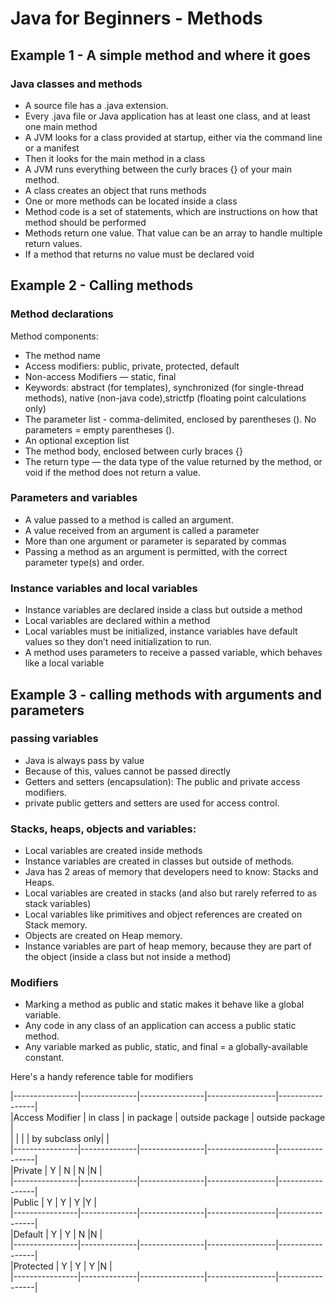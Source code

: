 # Java for Beginners - Methods

## Example 1 - A simple method and where it goes

### Java classes and methods 

* A source file has a .java extension.
* Every .java file or Java application has at least one class, and at least one main method
* A JVM looks for a class provided at startup, either via the command line or a manifest
* Then it looks for the main method in a class
* A JVM runs everything between the curly braces {} of your main method.
* A class creates an object that runs methods 
* One or more methods can be located inside a class
* Method code is a set of statements, which are instructions on how that method should be performed
* Methods return one value. That value can be an array to handle multiple return values.  
* If a method that returns no value must be declared void

## Example 2 - Calling methods

### Method declarations 

Method components:

* The method name
* Access modifiers: public, private, protected, default
* Non-access Modifiers — static, final
* Keywords: abstract (for templates), synchronized (for single-thread methods), native (non-java code),strictfp (floating point calculations only)
* The parameter list - comma-delimited, enclosed by parentheses (). No parameters = empty parentheses ().
* An optional exception list
* The method body, enclosed between curly braces {}
* The return type — the data type of the value returned by the method, or void if the method does not return a value.

### Parameters and variables

* A value passed to a method is called an argument.
* A value received from an argument is called a parameter
* More than one argument or parameter is separated by commas
* Passing a method as an argument is permitted, with the correct parameter type(s) and order.

### Instance variables and local variables

* Instance variables are declared inside a class but outside a method
* Local variables are declared within a method
* Local variables must be initialized, instance variables have default values so they don’t need initialization to run.
* A method uses parameters to receive a passed variable, which behaves like a local variable

## Example 3 - calling methods with arguments and parameters

### passing variables

* Java is always pass by value
* Because of this, values cannot be passed directly 
* Getters and setters (encapsulation): The public and private access modifiers.
* private public getters and setters are used for access control.

### Stacks, heaps, objects and variables: 

* Local variables are created inside methods
* Instance variables are created in classes but outside of methods.
* Java has 2 areas of memory that developers need to know: Stacks and Heaps.  
* Local variables are created in stacks (and also but rarely referred to as stack variables)
* Local variables like primitives and object references are created on Stack memory.
* Objects are created on Heap memory.
* Instance variables are part of heap memory, because they are part of the object (inside a class but not inside a method)

### Modifiers

* Marking a method as public and static makes it behave like a global variable.
* Any code in any class of an application can access a public static method.
* Any variable marked as public, static, and final = a globally-available constant.






Here's a handy reference table for modifiers

|----------------|--------------|----------------|-----------------|-----------------|  
|Access Modifier | in class     | in package     | outside package | outside package |  
|                |              |                | by subclass only|                 |  
|----------------|--------------|----------------|-----------------|-----------------|  
|Private         | Y            | N              | N               |N                |  
|----------------|--------------|----------------|-----------------|-----------------|  
|Public          | Y            | Y              | Y               |Y                |  
|----------------|--------------|----------------|-----------------|-----------------|  
|Default         | Y            | Y              | N               |N                |  
|----------------|--------------|----------------|-----------------|-----------------|  
|Protected       | Y            | Y              | Y               |N                |  
|----------------|--------------|----------------|-----------------|-----------------|  
